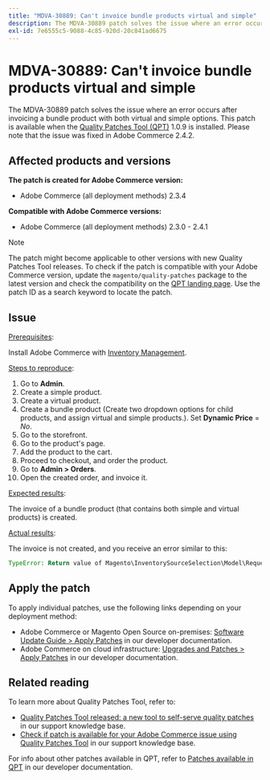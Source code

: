 ```yaml
---
title: "MDVA-30889: Can't invoice bundle products virtual and simple"
description: The MDVA-30889 patch solves the issue where an error occurs after invoicing a bundle product with both virtual and simple options. This patch is available when the [Quality Patches Tool (QPT)](/help/announcements/adobe-commerce-announcements/magento-quality-patches-released-new-tool-to-self-serve-quality-patches.md) 1.0.9 is installed. Please note that the issue was fixed in Adobe Commerce 2.4.2.
exl-id: 7e6555c5-9088-4c85-920d-20c841ad6675
---
```

# MDVA-30889: Can't invoice bundle products virtual and simple

The MDVA-30889 patch solves the issue where an error occurs after invoicing a bundle product with both virtual and simple options. This patch is available when the [Quality Patches Tool (QPT)](/help/announcements/adobe-commerce-announcements/magento-quality-patches-released-new-tool-to-self-serve-quality-patches.md) 1.0.9 is installed. Please note that the issue was fixed in Adobe Commerce 2.4.2.

## Affected products and versions

**The patch is created for Adobe Commerce version:**

* Adobe Commerce (all deployment methods) 2.3.4

**Compatible with Adobe Commerce versions:**

* Adobe Commerce (all deployment methods) 2.3.0 - 2.4.1

>[!NOTE]
>
>The patch might become applicable to other versions with new Quality Patches Tool releases. To check if the patch is compatible with your Adobe Commerce version, update the `magento/quality-patches` package to the latest version and check the compatibility on the [QPT landing page](https://devdocs.magento.com/quality-patches/tool.html#patch-grid). Use the patch ID as a search keyword to locate the patch.

## Issue

<u>Prerequisites</u>:

Install Adobe Commerce with [Inventory Management](https://devdocs.magento.com/guides/v2.4/inventory/).

<u>Steps to reproduce</u>:

1. Go to **Admin**.
1. Create a simple product.
1. Create a virtual product.
1. Create a bundle product (Create two dropdown options for child products, and assign virtual and simple products.). Set **Dynamic Price** = *No*.
1. Go to the storefront.
1. Go to the product's page.
1. Add the product to the cart.
1. Proceed to checkout, and order the product.
1. Go to **Admin > Orders**.
1. Open the created order, and invoice it.

<u>Expected results</u>:

The invoice of a bundle product (that contains both simple and virtual products) is created.

<u>Actual results</u>:

The invoice is not created, and you receive an error similar to this:

```php
TypeError: Return value of Magento\InventorySourceSelection\Model\Request\InventoryRequest::getItems() must be of the type array, null returned in vendor/magento/module-inventory-source-selection/Model/Request/InventoryRequest.php:102
```

## Apply the patch

To apply individual patches, use the following links depending on your deployment method:

* Adobe Commerce or Magento Open Source on-premises: [Software Update Guide > Apply Patches](https://devdocs.magento.com/guides/v2.4/comp-mgr/patching/mqp.html) in our developer documentation.
* Adobe Commerce on cloud infrastructure: [Upgrades and Patches > Apply Patches](https://devdocs.magento.com/cloud/project/project-patch.html) in our developer documentation.

## Related reading

To learn more about Quality Patches Tool, refer to:

* [Quality Patches Tool released: a new tool to self-serve quality patches](/help/announcements/adobe-commerce-announcements/magento-quality-patches-released-new-tool-to-self-serve-quality-patches.md) in our support knowledge base.
* [Check if patch is available for your Adobe Commerce issue using Quality Patches Tool](/help/support-tools/patches-available-in-qpt-tool/check-patch-for-magento-issue-with-magento-quality-patches.md) in our support knowledge base.

For info about other patches available in QPT, refer to [Patches available in QPT](https://devdocs.magento.com/quality-patches/tool.html#patch-grid) in our developer documentation.
